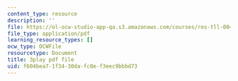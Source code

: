 ```yaml
---
content_type: resource
description: ''
file: https://ol-ocw-studio-app-qa.s3.amazonaws.com/courses/res-tll-004-stem-concept-videos-fall-2013/f604bea71f3430dafc0ef3eec9bbbd73_l8HAiSLPSn8.pdf
file_type: application/pdf
learning_resource_types: []
ocw_type: OCWFile
resourcetype: Document
title: 3play pdf file
uid: f604bea7-1f34-30da-fc0e-f3eec9bbbd73
---
```

